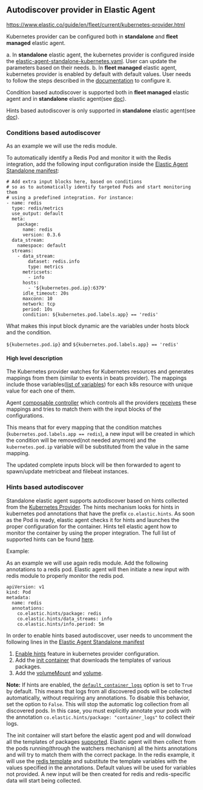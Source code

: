 ## Autodiscover provider in Elastic Agent

  

https://www.elastic.co/guide/en/fleet/current/kubernetes-provider.html

  

Kubernetes provider can be configured both in **standalone** and **fleet managed** elastic agent.

a. In  **standalone** elastic agent, the kubernetes provider is configured inside the [elastic-agent-standalone-kubernetes.yaml](https://github.com/elastic/elastic-agent/blob/f994f5bfdf68db27902a4175c3b655b4d611cf7c/deploy/kubernetes/elastic-agent-standalone-kubernetes.yaml#L28). User can update the parameters based on their needs.
b. In **fleet managed** elastic agent, kubernetes provider is enabled by default with default values. User needs to follow the steps described in the [documentation](https://www.elastic.co/guide/en/fleet/current/advanced-kubernetes-managed-by-fleet.html) to configure it.

Condition based autodiscover is supported both in **fleet managed** elastic agent and in **standalone** elastic agent(see [doc](https://www.elastic.co/guide/en/fleet/current/conditions-based-autodiscover.html)).

Hints based autodiscover is only supported in **standalone** elastic agent(see [doc](https://www.elastic.co/guide/en/fleet/current/hints-annotations-autodiscovery.html)).

  

### Conditions based autodiscover


As an example we will use the redis module.

To automatically identify a Redis Pod and monitor it with the Redis integration, add the following input configuration inside the [Elastic Agent Standalone manifest](https://github.com/elastic/elastic-agent/blob/main/deploy/kubernetes/elastic-agent-standalone-kubernetes.yaml):

```
# Add extra input blocks here, based on conditions
# so as to automatically identify targeted Pods and start monitoring them
# using a predefined integration. For instance:
- name: redis
  type: redis/metrics
  use_output: default
  meta:
    package:
      name: redis
      version: 0.3.6
  data_stream:
    namespace: default
  streams:
    - data_stream:
        dataset: redis.info
        type: metrics
      metricsets:
        - info
      hosts:
        - '${kubernetes.pod.ip}:6379'
      idle_timeout: 20s
      maxconn: 10
      network: tcp
      period: 10s
      condition: ${kubernetes.pod.labels.app} == 'redis'
```

  

What makes this input block dynamic are the variables under hosts block and the condition.

`${kubernetes.pod.ip}` and `${kubernetes.pod.labels.app} == 'redis'`

  

#### High level description

The Kubernetes provider watches for Kubernetes resources and generates mappings from them (similar to events in beats provider). The mappings include those variables([list of variables](https://www.elastic.co/guide/en/fleet/current/kubernetes-provider.html#_provider_for_pod_resources)) for each k8s resource with unique value for each one of them.

Agent [composable controller](https://github.com/elastic/elastic-agent/blob/f994f5bfdf68db27902a4175c3b655b4d611cf7c/internal/pkg/composable/controller.go#L117) which controls all the providers [receives](https://github.com/elastic/elastic-agent/blob/f994f5bfdf68db27902a4175c3b655b4d611cf7c/internal/pkg/composable/controller.go#L371) these mappings and tries to match them with the input blocks of the configurations.

This means that for every mapping that the condition matches (`kubernetes.pod.labels.app == redis`), a new input will be created in which the condition will be removed(not needed anymore) and the `kubernetes.pod.ip` variable will be substituted from the value in the same mapping.

The updated complete inputs block will be then forwarded to agent to spawn/update metricbeat and filebeat instances.


### Hints based autodiscover

Standalone elastic agent supports autodiscover based on hints collected from the [Kubernetes Provider](https://www.elastic.co/guide/en/fleet/current/kubernetes-provider.html). The hints mechanism looks for hints in kubernetes pod annotations that have the prefix `co.elastic.hints`. As soon as the Pod is ready, elastic agent checks it for hints and launches the proper configuration for the container. Hints tell elastic agent how to monitor the container by using the proper integration.
The full list of supported hints can be found [here](https://www.elastic.co/guide/en/fleet/current/hints-annotations-autodiscovery.html#_required_hints).

Example:

As an example we will use again redis module.
Add the following annotations to a redis pod. Elastic agent will then initiate a new input with redis module to properly monitor the redis pod.
```
apiVersion: v1 
kind: Pod
metadata:
  name: redis 
  annotations:
    co.elastic.hints/package: redis
    co.elastic.hints/data_streams: info
    co.elastic.hints/info.period: 5m
```

In order to enable hints based autodiscover, user needs to uncomment the following lines in the [Elastic Agent Standalone manifest](https://github.com/elastic/elastic-agent/blob/main/deploy/kubernetes/elastic-agent-standalone-kubernetes.yaml)
1. [Enable hints](https://github.com/elastic/elastic-agent/blob/4e983446837ff551a9f058fdc575a193d9afcbab/deploy/kubernetes/elastic-agent-standalone-kubernetes.yaml#L32) feature in kubernetes provider configuration.
2. Add the [init container]((https://github.com/elastic/elastic-agent/blob/c01636e7383a9b2af9a588e0fcf1a4cae7d0d65c/deploy/kubernetes/elastic-agent-standalone-kubernetes.yaml#L697-L709)) that downloads the templates of various packages.
3. Add the [volumeMount](https://github.com/elastic/elastic-agent/blob/c01636e7383a9b2af9a588e0fcf1a4cae7d0d65c/deploy/kubernetes/elastic-agent-standalone-kubernetes.yaml#L783-L785) and [volume](https://github.com/elastic/elastic-agent/blob/c01636e7383a9b2af9a588e0fcf1a4cae7d0d65c/deploy/kubernetes/elastic-agent-standalone-kubernetes.yaml#L824-L826).

**Note:** If hints are enabled, the [`default_container_logs`](https://github.com/elastic/elastic-agent/blob/4e983446837ff551a9f058fdc575a193d9afcbab/deploy/kubernetes/elastic-agent-standalone-kubernetes.yaml#L33C8-L33C42) option is set to `True` by default. This means that logs from all discovered pods will be collected automatically, without requiring any annotations. To disable this behavior, set the option to `False`. This will stop the automatic log collection from all discovered pods. In this case, you must explicitly annotate your pods with the annotation `co.elastic.hints/package: "container_logs"` to collect their logs.


The init container will start before the elastic agent pod and will donwload all the templates of packages [supported](https://github.com/elastic/elastic-agent/tree/main/deploy/kubernetes/elastic-agent-standalone/templates.d). 
Elastic agent will then collect from the pods running(through the watchers mechanism) all the hints annotations and will try to match them with the correct package.
In the redis example, it will use the [redis template](https://github.com/elastic/elastic-agent/blob/main/deploy/kubernetes/elastic-agent-standalone/templates.d/redis.yml) and substitute the template variables with the values specified in the annotations. Default values will be used for variables not provided.
A new input will be then created for redis and redis-specific data will start being collected.